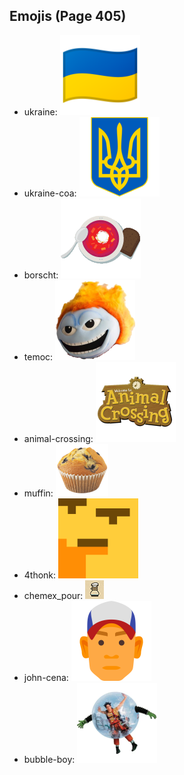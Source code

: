 
## Emojis (Page 405)

* ukraine: ![ukraine](output/ukraine.png)
* ukraine-coa: ![ukraine-coa](output/ukraine-coa.png)
* borscht: ![borscht](output/borscht.gif)
* temoc: ![temoc](output/temoc.png)
* animal-crossing: ![animal-crossing](output/animal-crossing.png)
* muffin: ![muffin](output/muffin.png)
* 4thonk: ![4thonk](output/4thonk.png)
* chemex_pour: ![chemex_pour](output/chemex_pour.gif)
* john-cena: ![john-cena](output/john-cena.png)
* bubble-boy: ![bubble-boy](output/bubble-boy.png)
